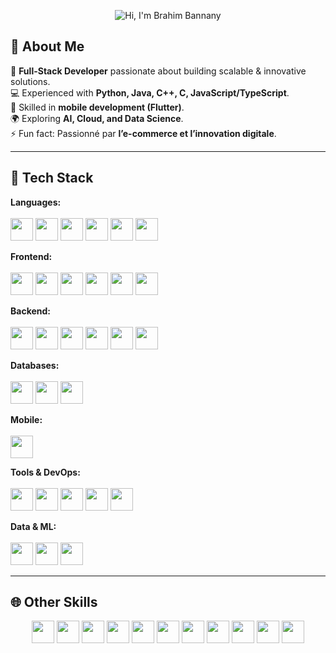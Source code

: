 <p align="center">
  <img
    src="https://readme-typing-svg.demolab.com?size=34&duration=3000&pause=500&vCenter=true&multiline=false&repeat=true&width=720&height=60&lines=%F0%9F%91%8B+Hi%2C+I'm+Brahim+Bannany;Software+Engineer|Full-Stack+Developer&animation=slide"
    alt="Hi, I'm Brahim Bannany"
  />
</p>


## 🌟 About Me  
🚀 **Full-Stack Developer** passionate about building scalable & innovative solutions.  
💻 Experienced with **Python, Java, C++, C, JavaScript/TypeScript**.  
📱 Skilled in **mobile development (Flutter)**.  
🌍 Exploring **AI, Cloud, and Data Science**.  
⚡ Fun fact: Passionné par **l’e-commerce et l’innovation digitale**.  

---

## 🔧 Tech Stack  

<p>
  <strong>Languages:</strong><br/><br/>
  <img src="https://img.shields.io/badge/TS-3178C6?logo=typescript&logoColor=white&style=for-the-badge" height="36" style="border-radius:0;" />
  <img src="https://img.shields.io/badge/JS-F7DF1E?logo=javascript&logoColor=black&style=for-the-badge" height="36" style="border-radius:0;" />
  <img src="https://img.shields.io/badge/Python-3776AB?logo=python&logoColor=white&style=for-the-badge" height="36" style="border-radius:0;" />
  <img src="https://img.shields.io/badge/Java-007396?logo=openjdk&logoColor=white&style=for-the-badge" height="36" style="border-radius:0;" />
  <img src="https://img.shields.io/badge/C-A8B9CC?logo=c&logoColor=black&style=for-the-badge" height="36" style="border-radius:0;" />
  <img src="https://img.shields.io/badge/C++-00599C?logo=cplusplus&logoColor=white&style=for-the-badge" height="36" style="border-radius:0;" />
</p>

<p>
  <strong>Frontend:</strong><br/><br/>
  <img src="https://img.shields.io/badge/HTML-E34F26?logo=html5&logoColor=white&style=for-the-badge" height="36" style="border-radius:0;" />
  <img src="https://img.shields.io/badge/CSS-1572B6?logo=css3&logoColor=white&style=for-the-badge" height="36" style="border-radius:0;" />
  <img src="https://img.shields.io/badge/React-61DAFB?logo=react&logoColor=black&style=for-the-badge" height="36" style="border-radius:0;" />
  <img src="https://img.shields.io/badge/Next.js-000?logo=nextdotjs&logoColor=white&style=for-the-badge" height="36" style="border-radius:0;" />
  <img src="https://img.shields.io/badge/Angular-DD0031?logo=angular&logoColor=white&style=for-the-badge" height="36" style="border-radius:0;" />
  <img src="https://img.shields.io/badge/Tailwind-38B2AC?logo=tailwindcss&logoColor=white&style=for-the-badge" height="36" style="border-radius:0;" />
</p>

<p>
  <strong>Backend:</strong><br/><br/>
  <img src="https://img.shields.io/badge/NestJS-E0234E?logo=nestjs&logoColor=white&style=for-the-badge" height="36" style="border-radius:0;" />
  <img src="https://img.shields.io/badge/Node.js-339933?logo=nodedotjs&logoColor=white&style=for-the-badge" height="36" style="border-radius:0;" />
  <img src="https://img.shields.io/badge/Express-000?logo=express&logoColor=white&style=for-the-badge" height="36" style="border-radius:0;" />
  <img src="https://img.shields.io/badge/Flask-000?logo=flask&logoColor=white&style=for-the-badge" height="36" style="border-radius:0;" />
  <img src="https://img.shields.io/badge/Spring%20Boot-6DB33F?logo=springboot&logoColor=white&style=for-the-badge" height="36" style="border-radius:0;" />
  <img src="https://img.shields.io/badge/REST%20API-111?logo=swagger&logoColor=white&style=for-the-badge" height="36" style="border-radius:0;" />
</p>

<p>
  <strong>Databases:</strong><br/><br/>
  <img src="https://img.shields.io/badge/MongoDB-47A248?logo=mongodb&logoColor=white&style=for-the-badge" height="36" style="border-radius:0;" />
  <img src="https://img.shields.io/badge/PostgreSQL-336791?logo=postgresql&logoColor=white&style=for-the-badge" height="36" style="border-radius:0;" />
  <img src="https://img.shields.io/badge/MySQL-4479A1?logo=mysql&logoColor=white&style=for-the-badge" height="36" style="border-radius:0;" />
</p>

<p>
  <strong>Mobile:</strong><br/><br/>
  <img src="https://img.shields.io/badge/Flutter-02569B?logo=flutter&logoColor=white&style=for-the-badge" height="36" style="border-radius:0;" />
</p>

<p>
  <strong>Tools & DevOps:</strong><br/><br/>
  <img src="https://img.shields.io/badge/Git-F05032?logo=git&logoColor=white&style=for-the-badge" height="36" style="border-radius:0;" />
  <img src="https://img.shields.io/badge/GitHub-181717?logo=github&logoColor=white&style=for-the-badge" height="36" style="border-radius:0;" />
  <img src="https://img.shields.io/badge/Docker-2496ED?logo=docker&logoColor=white&style=for-the-badge" height="36" style="border-radius:0;" />
  <img src="https://img.shields.io/badge/VS%20Code-007ACC?logo=visualstudiocode&logoColor=white&style=for-the-badge" height="36" style="border-radius:0;" />
  <img src="https://img.shields.io/badge/Postman-FF6C37?logo=postman&logoColor=white&style=for-the-badge" height="36" style="border-radius:0;" />
</p>

<p>
  <strong>Data & ML:</strong><br/><br/>
  <img src="https://img.shields.io/badge/NumPy-013243?logo=numpy&logoColor=white&style=for-the-badge" height="36" style="border-radius:0;" />
  <img src="https://img.shields.io/badge/Pandas-150458?logo=pandas&logoColor=white&style=for-the-badge" height="36" style="border-radius:0;" />
  <img src="https://img.shields.io/badge/Matplotlib-11557c?logo=python&logoColor=white&style=for-the-badge" height="36" style="border-radius:0;" />
</p>

---

## 🌐 Other Skills  

<p align="center">
  <img src="https://img.shields.io/badge/JWT-000?logo=jsonwebtokens&logoColor=white&style=for-the-badge" height="36" style="border-radius:0;" />
  <img src="https://img.shields.io/badge/Redux-764ABC?logo=redux&logoColor=white&style=for-the-badge" height="36" style="border-radius:0;" />
  <img src="https://img.shields.io/badge/GraphQL-E10098?logo=graphql&logoColor=white&style=for-the-badge" height="36" style="border-radius:0;" />
  <img src="https://img.shields.io/badge/Firebase-FFCA28?logo=firebase&logoColor=black&style=for-the-badge" height="36" style="border-radius:0;" />
  <img src="https://img.shields.io/badge/Testing-6DB33F?logo=testinglibrary&logoColor=white&style=for-the-badge" height="36" style="border-radius:0;" />
  <img src="https://img.shields.io/badge/CI%2FCD-2088FF?logo=githubactions&logoColor=white&style=for-the-badge" height="36" style="border-radius:0;" />
  <img src="https://img.shields.io/badge/Agile%2FScrum-FF6600?logo=jira&logoColor=white&style=for-the-badge" height="36" style="border-radius:0;" />
  <img src="https://img.shields.io/badge/Figma-F24E1E?logo=figma&logoColor=white&style=for-the-badge" height="36" style="border-radius:0;" />
  <img src="https://img.shields.io/badge/Linux-FCC624?logo=linux&logoColor=black&style=for-the-badge" height="36" style="border-radius:0;" />
  <img src="https://img.shields.io/badge/Bash-4EAA25?logo=gnubash&logoColor=white&style=for-the-badge" height="36" style="border-radius:0;" />
  <img src="https://img.shields.io/badge/Networking-0A66C2?logo=cisco&logoColor=white&style=for-the-badge" height="36" style="border-radius:0;" />
</p>
